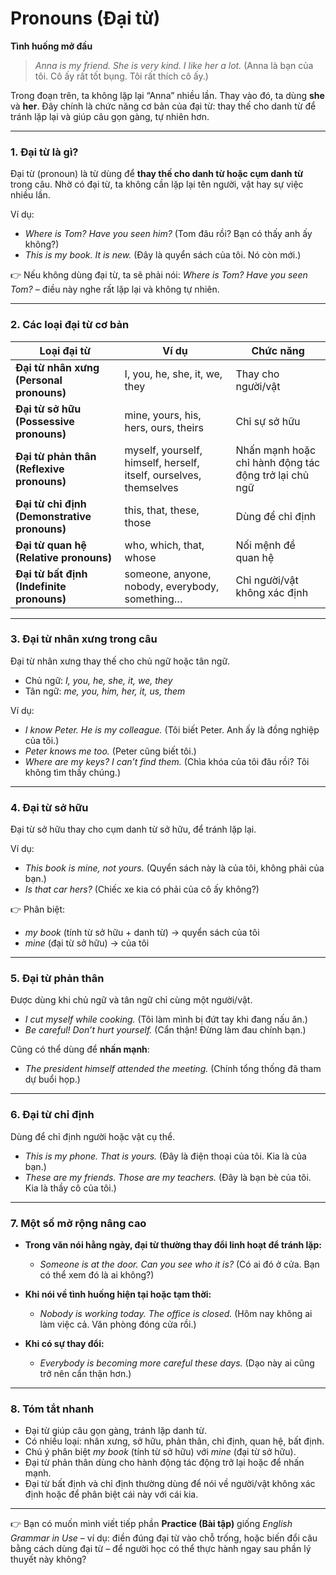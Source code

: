# Pronouns (Đại từ)

**Tình huống mở đầu**

> *Anna is my friend. She is very kind. I like her a lot.*
> (Anna là bạn của tôi. Cô ấy rất tốt bụng. Tôi rất thích cô ấy.)

Trong đoạn trên, ta không lặp lại “Anna” nhiều lần. Thay vào đó, ta dùng **she** và **her**. Đây chính là chức năng cơ bản của đại từ: thay thế cho danh từ để tránh lặp lại và giúp câu gọn gàng, tự nhiên hơn.

---

### 1. Đại từ là gì?

Đại từ (pronoun) là từ dùng để **thay thế cho danh từ hoặc cụm danh từ** trong câu. Nhờ có đại từ, ta không cần lặp lại tên người, vật hay sự việc nhiều lần.

Ví dụ:

* *Where is Tom? Have you seen him?*
  (Tom đâu rồi? Bạn có thấy anh ấy không?)
* *This is my book. It is new.*
  (Đây là quyển sách của tôi. Nó còn mới.)

👉 Nếu không dùng đại từ, ta sẽ phải nói:
*Where is Tom? Have you seen Tom?* – điều này nghe rất lặp lại và không tự nhiên.

---

### 2. Các loại đại từ cơ bản

| Loại đại từ                                  | Ví dụ                                                             | Chức năng                                             |
| -------------------------------------------- | ----------------------------------------------------------------- | ----------------------------------------------------- |
| **Đại từ nhân xưng (Personal pronouns)**     | I, you, he, she, it, we, they                                     | Thay cho người/vật                                    |
| **Đại từ sở hữu (Possessive pronouns)**      | mine, yours, his, hers, ours, theirs                              | Chỉ sự sở hữu                                         |
| **Đại từ phản thân (Reflexive pronouns)**    | myself, yourself, himself, herself, itself, ourselves, themselves | Nhấn mạnh hoặc chỉ hành động tác động trở lại chủ ngữ |
| **Đại từ chỉ định (Demonstrative pronouns)** | this, that, these, those                                          | Dùng để chỉ định                                      |
| **Đại từ quan hệ (Relative pronouns)**       | who, which, that, whose                                           | Nối mệnh đề quan hệ                                   |
| **Đại từ bất định (Indefinite pronouns)**    | someone, anyone, nobody, everybody, something…                    | Chỉ người/vật không xác định                          |

---

### 3. Đại từ nhân xưng trong câu

Đại từ nhân xưng thay thế cho chủ ngữ hoặc tân ngữ.

* Chủ ngữ: *I, you, he, she, it, we, they*
* Tân ngữ: *me, you, him, her, it, us, them*

Ví dụ:

* *I know Peter. He is my colleague.*
  (Tôi biết Peter. Anh ấy là đồng nghiệp của tôi.)
* *Peter knows me too.*
  (Peter cũng biết tôi.)
* *Where are my keys? I can’t find them.*
  (Chìa khóa của tôi đâu rồi? Tôi không tìm thấy chúng.)

---

### 4. Đại từ sở hữu

Đại từ sở hữu thay cho cụm danh từ sở hữu, để tránh lặp lại.

Ví dụ:

* *This book is mine, not yours.*
  (Quyển sách này là của tôi, không phải của bạn.)
* *Is that car hers?*
  (Chiếc xe kia có phải của cô ấy không?)

👉 Phân biệt:

* *my book* (tính từ sở hữu + danh từ) → quyển sách của tôi
* *mine* (đại từ sở hữu) → của tôi

---

### 5. Đại từ phản thân

Được dùng khi chủ ngữ và tân ngữ chỉ cùng một người/vật.

* *I cut myself while cooking.*
  (Tôi làm mình bị đứt tay khi đang nấu ăn.)
* *Be careful! Don’t hurt yourself.*
  (Cẩn thận! Đừng làm đau chính bạn.)

Cũng có thể dùng để **nhấn mạnh**:

* *The president himself attended the meeting.*
  (Chính tổng thống đã tham dự buổi họp.)

---

### 6. Đại từ chỉ định

Dùng để chỉ định người hoặc vật cụ thể.

* *This is my phone. That is yours.*
  (Đây là điện thoại của tôi. Kia là của bạn.)
* *These are my friends. Those are my teachers.*
  (Đây là bạn bè của tôi. Kia là thầy cô của tôi.)

---

### 7. Một số mở rộng nâng cao

* **Trong văn nói hằng ngày, đại từ thường thay đổi linh hoạt để tránh lặp:**

  * *Someone is at the door. Can you see who it is?*
    (Có ai đó ở cửa. Bạn có thể xem đó là ai không?)

* **Khi nói về tình huống hiện tại hoặc tạm thời:**

  * *Nobody is working today. The office is closed.*
    (Hôm nay không ai làm việc cả. Văn phòng đóng cửa rồi.)

* **Khi có sự thay đổi:**

  * *Everybody is becoming more careful these days.*
    (Dạo này ai cũng trở nên cẩn thận hơn.)

---

### 8. Tóm tắt nhanh

* Đại từ giúp câu gọn gàng, tránh lặp danh từ.
* Có nhiều loại: nhân xưng, sở hữu, phản thân, chỉ định, quan hệ, bất định.
* Chú ý phân biệt *my book* (tính từ sở hữu) với *mine* (đại từ sở hữu).
* Đại từ phản thân dùng cho hành động tác động trở lại hoặc để nhấn mạnh.
* Đại từ bất định và chỉ định thường dùng để nói về người/vật không xác định hoặc để phân biệt cái này với cái kia.

---

👉 Bạn có muốn mình viết tiếp phần **Practice (Bài tập)** giống *English Grammar in Use* – ví dụ: điền đúng đại từ vào chỗ trống, hoặc biến đổi câu bằng cách dùng đại từ – để người học có thể thực hành ngay sau phần lý thuyết này không?
